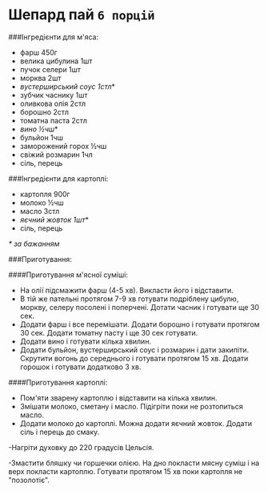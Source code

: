# Шепард пай `6 порцій`

###Інгредієнти для м'яса:

- фарш 450г
- велика цибулина 1шт
- пучок селери 1шт
- морква 2шт
- _вустерширський соус 1стл_*
- зубчик часнику 1шт
- оливкова олія 2стл
- борошно 2стл
- томатна паста 2стл
- _вино ½чш_*
- бульйон 1чш
- заморожений горох ½чш
- свіжий розмарин 1чл 
- сіль, перець

###Інгредієнти для картоплі:

- картопля 900г
- молоко ½чш
- масло 3стл
- _яєчний жовток 1шт_*
- сіль, перець

_* за бажанням_

###Приготування:

####Приготування м'ясної суміші:
- На олії підсмажити фарш (4-5 хв). Викласти його і відставити.
- В тій же пательні протягом 7-9 хв готувати подріблену цибулю, моркву, селеру посолені і поперчені. Дотати часник і готувати ще 30 сек.
- Додати фарш і все перемішати. Додати борошно і готувати протягом 30 сек. Додати томатну пасту і ще 30 сек готувати.
- Додати вино і готувати кілька хвилин.
- Додати бульйон, вустерширський соус і розмарин і дати закипіти. Скрутити вогонь до середнього і готувати протягом 15 хв. Додати горошок і готувати додатково 3 хв.

 ####Приготування картоплі:
- Пом'яти зварену картоплю і відставити на кілька хвилин.
- Змішати молоко, сметану і масло. Підігріти поки не розтопиться масло.
- Додати молоко до картоплі. Можна додати яєчний жовток. Додати сіль і перець до смаку.

-Нагріти духовку до 220 градусів Цельсія.

-Змастити бляшку чи горшечки олією. На дно покласти мясну суміш і на верх покласти картоплю. Готувати протягом 15 хв поки картопля не "позолотіє".


